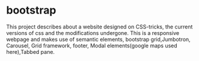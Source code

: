 # bootstrap
This project describes about a website designed on CSS-tricks, the current versions of css and the modifications undergone. 
This is a responsive webpage and makes use of semantic elements, bootstrap grid,Jumbotron, Carousel, Grid framework, footer, Modal elements(google maps used here),Tabbed pane.
